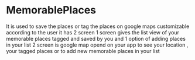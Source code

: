 # MemorablePlaces
It is used to save the places or tag the places on google maps customizable according to the user 
it has 2 screen
1 screen gives the list view of your memorable places tagged and saved by you and 1 option of adding places in your list
2 screen is google map opend on your app to see your location , your tagged places or to add new memorable places in your list
